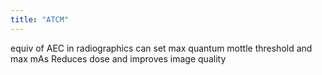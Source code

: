 ```yaml
---
title: "ATCM"
---
```

equiv of AEC in radiographics
can set max quantum mottle threshold and max mAs
Reduces dose and improves image quality

